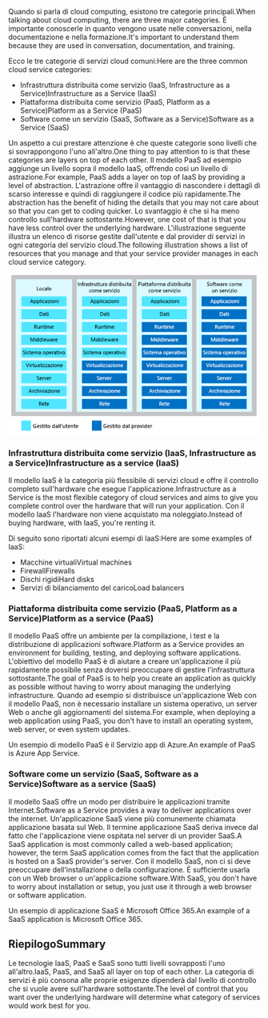 <span data-ttu-id="5ba68-101">Quando si parla di cloud computing, esistono tre categorie principali.</span><span class="sxs-lookup"><span data-stu-id="5ba68-101">When talking about cloud computing, there are three major categories.</span></span> <span data-ttu-id="5ba68-102">È importante conoscerle in quanto vengono usate nelle conversazioni, nella documentazione e nella formazione.</span><span class="sxs-lookup"><span data-stu-id="5ba68-102">It's important to understand them because they are used in conversation, documentation, and training.</span></span>

<span data-ttu-id="5ba68-103">Ecco le tre categorie di servizi cloud comuni:</span><span class="sxs-lookup"><span data-stu-id="5ba68-103">Here are the three common cloud service categories:</span></span>

- <span data-ttu-id="5ba68-104">Infrastruttura distribuita come servizio (IaaS, Infrastructure as a Service)</span><span class="sxs-lookup"><span data-stu-id="5ba68-104">Infrastructure as a Service (IaaS)</span></span>
- <span data-ttu-id="5ba68-105">Piattaforma distribuita come servizio (PaaS, Platform as a Service)</span><span class="sxs-lookup"><span data-stu-id="5ba68-105">Platform as a Service (PaaS)</span></span>
- <span data-ttu-id="5ba68-106">Software come un servizio (SaaS, Software as a Service)</span><span class="sxs-lookup"><span data-stu-id="5ba68-106">Software as a Service (SaaS)</span></span>

<span data-ttu-id="5ba68-107">Un aspetto a cui prestare attenzione è che queste categorie sono livelli che si sovrappongono l'uno all'altro.</span><span class="sxs-lookup"><span data-stu-id="5ba68-107">One thing to pay attention to is that these categories are layers on top of each other.</span></span> <span data-ttu-id="5ba68-108">Il modello PaaS ad esempio aggiunge un livello sopra il modello IaaS, offrendo così un livello di astrazione.</span><span class="sxs-lookup"><span data-stu-id="5ba68-108">For example, PaaS adds a layer on top of IaaS by providing a level of abstraction.</span></span> <span data-ttu-id="5ba68-109">L'astrazione offre il vantaggio di nascondere i dettagli di scarso interesse e quindi di raggiungere il codice più rapidamente.</span><span class="sxs-lookup"><span data-stu-id="5ba68-109">The abstraction has the benefit of hiding the details that you may not care about so that you can get to coding quicker.</span></span> <span data-ttu-id="5ba68-110">Lo svantaggio è che si ha meno controllo sull'hardware sottostante.</span><span class="sxs-lookup"><span data-stu-id="5ba68-110">However, one cost of that is that you have less control over the underlying hardware.</span></span> <span data-ttu-id="5ba68-111">L'illustrazione seguente illustra un elenco di risorse gestite dall'utente e dal provider di servizi in ogni categoria del servizio cloud.</span><span class="sxs-lookup"><span data-stu-id="5ba68-111">The following illustration shows a list of resources that you manage and that your service provider manages in each cloud service category.</span></span>

![Illustrazione del livello di astrazione in ogni categoria del servizio cloud.](../media/5-layer-diagram.png)


### <a name="infrastructure-as-a-service-iaas"></a><span data-ttu-id="5ba68-113">Infrastruttura distribuita come servizio (IaaS, Infrastructure as a Service)</span><span class="sxs-lookup"><span data-stu-id="5ba68-113">Infrastructure as a service (IaaS)</span></span>

<span data-ttu-id="5ba68-114">Il modello IaaS è la categoria più flessibile di servizi cloud e offre il controllo completo sull'hardware che esegue l'applicazione.</span><span class="sxs-lookup"><span data-stu-id="5ba68-114">Infrastructure as a Service is the most flexible category of cloud services and aims to give you complete control over the hardware that will run your application.</span></span> <span data-ttu-id="5ba68-115">Con il modello IaaS l'hardware non viene acquistato ma noleggiato.</span><span class="sxs-lookup"><span data-stu-id="5ba68-115">Instead of buying hardware, with IaaS, you're renting it.</span></span>

<span data-ttu-id="5ba68-116">Di seguito sono riportati alcuni esempi di IaaS:</span><span class="sxs-lookup"><span data-stu-id="5ba68-116">Here are some examples of IaaS:</span></span>

- <span data-ttu-id="5ba68-117">Macchine virtuali</span><span class="sxs-lookup"><span data-stu-id="5ba68-117">Virtual machines</span></span>
- <span data-ttu-id="5ba68-118">Firewall</span><span class="sxs-lookup"><span data-stu-id="5ba68-118">Firewalls</span></span>
- <span data-ttu-id="5ba68-119">Dischi rigidi</span><span class="sxs-lookup"><span data-stu-id="5ba68-119">Hard disks</span></span>
- <span data-ttu-id="5ba68-120">Servizi di bilanciamento del carico</span><span class="sxs-lookup"><span data-stu-id="5ba68-120">Load balancers</span></span>

### <a name="platform-as-a-service-paas"></a><span data-ttu-id="5ba68-121">Piattaforma distribuita come servizio (PaaS, Platform as a Service)</span><span class="sxs-lookup"><span data-stu-id="5ba68-121">Platform as a service (PaaS)</span></span>

<span data-ttu-id="5ba68-122">Il modello PaaS offre un ambiente per la compilazione, i test e la distribuzione di applicazioni software.</span><span class="sxs-lookup"><span data-stu-id="5ba68-122">Platform as a Service provides an environment for building, testing, and deploying software applications.</span></span> <span data-ttu-id="5ba68-123">L'obiettivo del modello PaaS è di aiutare a creare un'applicazione il più rapidamente possibile senza doversi preoccupare di gestire l'infrastruttura sottostante.</span><span class="sxs-lookup"><span data-stu-id="5ba68-123">The goal of PaaS is to help you create an application as quickly as possible without having to worry about managing the underlying infrastructure.</span></span> <span data-ttu-id="5ba68-124">Quando ad esempio si distribuisce un'applicazione Web con il modello PaaS, non è necessario installare un sistema operativo, un server Web o anche gli aggiornamenti del sistema.</span><span class="sxs-lookup"><span data-stu-id="5ba68-124">For example, when deploying a web application using PaaS, you don't have to install an operating system, web server, or even system updates.</span></span> 

<span data-ttu-id="5ba68-125">Un esempio di modello PaaS è il Servizio app di Azure.</span><span class="sxs-lookup"><span data-stu-id="5ba68-125">An example of PaaS is Azure App Service.</span></span>

### <a name="software-as-a-service-saas"></a><span data-ttu-id="5ba68-126">Software come un servizio (SaaS, Software as a Service)</span><span class="sxs-lookup"><span data-stu-id="5ba68-126">Software as a service (SaaS)</span></span>

<span data-ttu-id="5ba68-127">Il modello SaaS offre un modo per distribuire le applicazioni tramite Internet.</span><span class="sxs-lookup"><span data-stu-id="5ba68-127">Software as a Service provides a way to deliver applications over the internet.</span></span> <span data-ttu-id="5ba68-128">Un'applicazione SaaS viene più comunemente chiamata applicazione basata sul Web. Il termine applicazione SaaS deriva invece dal fatto che l'applicazione viene ospitata nel server di un provider SaaS.</span><span class="sxs-lookup"><span data-stu-id="5ba68-128">A SaaS application is most commonly called a web-based application; however, the term SaaS application comes from the fact that the application is hosted on a SaaS provider's server.</span></span> <span data-ttu-id="5ba68-129">Con il modello SaaS, non ci si deve preoccupare dell'installazione o della configurazione. È sufficiente usarla con un Web browser o un'applicazione software.</span><span class="sxs-lookup"><span data-stu-id="5ba68-129">With SaaS, you don't have to worry about installation or setup, you just use it through a web browser or software application.</span></span> 

<span data-ttu-id="5ba68-130">Un esempio di applicazione SaaS è Microsoft Office 365.</span><span class="sxs-lookup"><span data-stu-id="5ba68-130">An example of a SaaS application is Microsoft Office 365.</span></span>

## <a name="summary"></a><span data-ttu-id="5ba68-131">Riepilogo</span><span class="sxs-lookup"><span data-stu-id="5ba68-131">Summary</span></span>

<span data-ttu-id="5ba68-132">Le tecnologie IaaS, PaaS e SaaS sono tutti livelli sovrapposti l'uno all'altro.</span><span class="sxs-lookup"><span data-stu-id="5ba68-132">IaaS, PaaS, and SaaS all layer on top of each other.</span></span> <span data-ttu-id="5ba68-133">La categoria di servizi è più consona alle proprie esigenze dipenderà dal livello di controllo che si vuole avere sull'hardware sottostante.</span><span class="sxs-lookup"><span data-stu-id="5ba68-133">The level of control that you want over the underlying hardware will determine what category of services would work best for you.</span></span>
